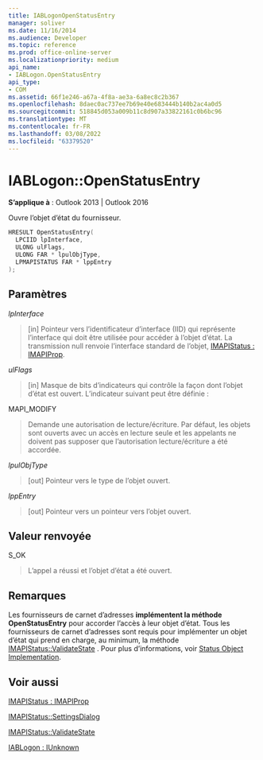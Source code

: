 ```yaml
---
title: IABLogonOpenStatusEntry
manager: soliver
ms.date: 11/16/2014
ms.audience: Developer
ms.topic: reference
ms.prod: office-online-server
ms.localizationpriority: medium
api_name:
- IABLogon.OpenStatusEntry
api_type:
- COM
ms.assetid: 66f1e246-a67a-4f8a-ae3a-6a8ec8c2b367
ms.openlocfilehash: 8daec0ac737ee7b69e40e683444b140b2ac4a0d5
ms.sourcegitcommit: 518845d053a009b11c8d907a33822161c0b6bc96
ms.translationtype: MT
ms.contentlocale: fr-FR
ms.lasthandoff: 03/08/2022
ms.locfileid: "63379520"
---
```

# <a name="iablogonopenstatusentry"></a>IABLogon::OpenStatusEntry

  
  
**S’applique à** : Outlook 2013 | Outlook 2016 
  
Ouvre l’objet d’état du fournisseur.
  
```cpp
HRESULT OpenStatusEntry(
  LPCIID lpInterface,
  ULONG ulFlags,
  ULONG FAR * lpulObjType,
  LPMAPISTATUS FAR * lppEntry
);
```

## <a name="parameters"></a>Paramètres

 _lpInterface_
  
> [in] Pointeur vers l’identificateur d’interface (IID) qui représente l’interface qui doit être utilisée pour accéder à l’objet d’état. La transmission null renvoie l’interface standard de l’objet, [IMAPIStatus : IMAPIProp](imapistatusimapiprop.md).
    
 _ulFlags_
  
> [in] Masque de bits d’indicateurs qui contrôle la façon dont l’objet d’état est ouvert. L’indicateur suivant peut être définie :
    
MAPI_MODIFY 
  
> Demande une autorisation de lecture/écriture. Par défaut, les objets sont ouverts avec un accès en lecture seule et les appelants ne doivent pas supposer que l’autorisation lecture/écriture a été accordée.
    
 _lpulObjType_
  
> [out] Pointeur vers le type de l’objet ouvert.
    
 _lppEntry_
  
> [out] Pointeur vers un pointeur vers l’objet ouvert.
    
## <a name="return-value"></a>Valeur renvoyée

S_OK 
  
> L’appel a réussi et l’objet d’état a été ouvert.
    
## <a name="remarks"></a>Remarques

Les fournisseurs de carnet d’adresses **implémentent la méthode OpenStatusEntry** pour accorder l’accès à leur objet d’état. Tous les fournisseurs de carnet d’adresses sont requis pour implémenter un objet d’état qui prend en charge, au minimum, la méthode [IMAPIStatus::ValidateState](imapistatus-validatestate.md) . Pour plus d’informations, voir [Status Object Implementation](status-object-implementation.md).
  
## <a name="see-also"></a>Voir aussi



[IMAPIStatus : IMAPIProp](imapistatusimapiprop.md)
  
[IMAPIStatus::SettingsDialog](imapistatus-settingsdialog.md)
  
[IMAPIStatus::ValidateState](imapistatus-validatestate.md)
  
[IABLogon : IUnknown](iablogoniunknown.md)

